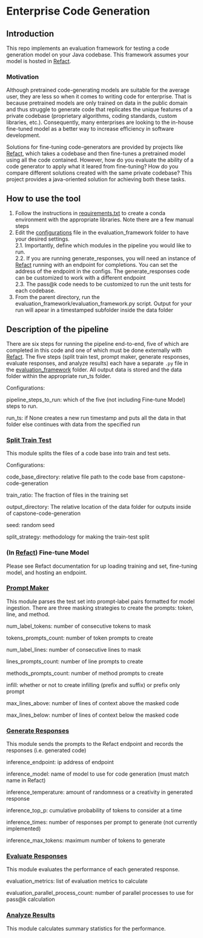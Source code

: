 # Enterprise Code Generation

## Introduction

This repo implements an evaluation framework for testing a code generation model on your Java codebase. This framework assumes your model is hosted in [Refact](https://refact.ai/).

### Motivation

Although pretrained code-generating models are suitable for the average user, they are less so when it comes to writing code for enterprise. That is because pretrained models are only trained on data in the public domain and thus struggle to generate code that replicates the unique features of a private codebase (proprietary algorithms, coding standards, custom libraries, etc.). Consequently, many enterprises are looking to the in-house fine-tuned model as a better way to increase efficiency in software development. 

Solutions for fine-tuning code-generators are provided by projects like [Refact](https://refact.ai/), which takes a codebase and then fine-tunes a pretrained model using all the code contained. However, how do you evaluate the ability of a code generator to apply what it leared from fine-tuning? How do you compare different solutions created with the same private codebase? This project provides a java-oriented solution for achieving both these tasks. 

## How to use the tool
1) Follow the instructions in [requirements.txt](./requirements.txt) to create a conda environment with the appropriate libraries. Note there are a few manual steps
2) Edit the [configurations](./evaluation_framework/config.py) file in the evaluation_framework folder to have your desired settings.<br>
2.1. Importantly, define which modules in the pipeline you would like to run. <br>
2.2. If you are running generate_responses, you will need an instance of [Refact](https://refact.ai/) running with an endpoint for completions. You can set the address of the endpoint in the configs. The generate_responses code can be customized to work with a different endpoint<br>
2.3. The pass@k code needs to be customized to run the unit tests for each codebase.
3) From the parent directory, run the evaluation_framework/evaluation_framework.py script. Output for your run will apear in a timestamped subfolder inside the data folder


## Description of the pipeline
There are six steps for running the pipeline end-to-end, five of which are completed in this code and one of which must be done externally with [Refact](https://refact.ai/). The five steps (split train test, prompt maker, generate responses, evaluate responses, and analyze results) each have a separate `.py` file in the [evaluation_framework](./evaluation_framework) folder. All output data is stored and the data folder within the appropriate run_ts folder.

Configurations:

pipeline_steps_to_run: which of the five (not including Fine-tune Model) steps to run.

run_ts: if None creates a new run timestamp and puts all the data in that folder else continues with data from the specified run

### [Split Train Test](./evaluation_framework/split_train_test.py)

This module splits the files of a code base into train and test sets.

Configurations:

code_base_directory: relative file path to the code base from capstone-code-generation

train_ratio: The fraction of files in the training set

output_directory: The relative location of the data folder for outputs inside of capstone-code-generation

seed: random seed

split_strategy: methodology for making the train-test split

### (In [Refact](https://refact.ai/)) Fine-tune Model

Please see Refact documentation for up loading training and set, fine-tuning model, and hosting an endpoint.

### [Prompt Maker](./evaluation_framework/prompt_maker.py)

This module parses the test set into prompt-label pairs formatted for model ingestion. There are three masking strategies to create the prompts: token, line, and method.

num_label_tokens: number of consecutive tokens to mask

tokens_prompts_count: number of token prompts to create

num_label_lines: number of consecutive lines to mask

lines_prompts_count: number of line prompts to create

methods_prompts_count: number of method prompts to create

infill: whether or not to create infilling (prefix and suffix) or prefix only prompt

max_lines_above: number of lines of context above the masked code

max_lines_below: number of lines of context below the masked code

### [Generate Responses](./evaluation_framework/generate_responses.py)

This module sends the prompts to the Refact endpoint and records the responses (i.e. generated code)

inference_endpoint: ip address of endpoint

inference_model: name of model to use for code generation (must match name in Refact)

inference_temperature: amount of randomness or a creativity in generated response

inference_top_p: cumulative probability of tokens to consider at a time

inference_times: number of responses per prompt to generate (not currently implemented)

inference_max_tokens: maximum number of tokens to generate

### [Evaluate Responses](./evaluation_framework/evaluate_responses.py)

This module evaluates the performance of each generated response.

evaluation_metrics: list of evaluation metrics to calculate

evaluation_parallel_process_count: number of parallel processes to use for pass@k calculation


### [Analyze Results](./evaluation_framework/analyze_results.py)

This module calculates summary statistics for the performance.